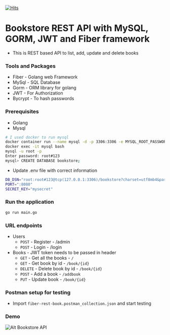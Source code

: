 [![Hits](https://hits.seeyoufarm.com/api/count/incr/badge.svg?url=https%3A%2F%2Fgithub.com%2Fakilans%2Fgolang-mini-projects%2Ftree%2Fmain%2F12-fiber-book-rest&count_bg=%2379C83D&title_bg=%23555555&icon=&icon_color=%23E7E7E7&title=hits&edge_flat=false)](https://hits.seeyoufarm.com)

# Bookstore REST API with MySQL, GORM, JWT and Fiber framework

- This is REST based API to list, add, update and delete books

### Tools and Packages

- Fiber - Golang web Framework
- MySql - SQL Database
- Gorm - ORM library for golang
- JWT - For Authorization
- Bycrypt - To hash passwords

### Prerequisites

- Golang
- Mysql

```bash
# I used docker to run mysql
docker container run --name mysql -d -p 3306:3306 -e MYSQL_ROOT_PASSWORD=root#123 mysql
docker exec -it mysql bash
mysql -u root -p
Enter password: root#123
mysql> CREATE DATABASE bookstore;
```

- Update .env file with correct information

```bash
DB_DSN="root:root#123@tcp(127.0.0.1:3306)/bookstore?charset=utf8mb4&parseTime=True&loc=Local"
PORT=":8080"
SECRET_KEY="mysecret"
```

### Run the application

```bash
go run main.go
```

### URL endpoints

- Users
  - `POST` - Register - /admin
  - `POST` - Login - /login
- Books - JWT token needs to be passed in header
  - `GET` - Get all the books - `/`
  - `GET` - Get book by id - `/book/{id}`
  - `DELETE` - Delete book by id - `/book/{id}`
  - `POST` - Add a book - `/addbook`
  - `PUT` - Update book - `/book/{id}`

### Postman setup for testing

- Import `fiber-rest-book.postman_collection.json` and start testing

### Demo

![Alt Bookstore API](https://raw.githubusercontent.com/akilans/golang-mini-projects/main/demos/fiber-book-rest.gif)
